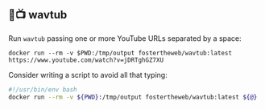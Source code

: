 ## 🌊📺 wavtub

Run `wavtub` passing one or more YouTube URLs separated by a space:

```
docker run --rm -v $PWD:/tmp/output fostertheweb/wavtub:latest https://www.youtube.com/watch?v=jDRTghGZ7XU
```

Consider writing a script to avoid all that typing:

```bash
#!/usr/bin/env bash
docker run --rm -v ${PWD}:/tmp/output fostertheweb/wavtub:latest ${@}
```
